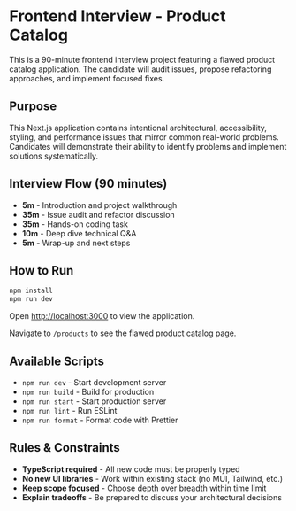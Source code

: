 # Frontend Interview - Product Catalog

This is a 90-minute frontend interview project featuring a flawed product catalog application. The candidate will audit issues, propose refactoring approaches, and implement focused fixes.

## Purpose

This Next.js application contains intentional architectural, accessibility, styling, and performance issues that mirror common real-world problems. Candidates will demonstrate their ability to identify problems and implement solutions systematically.

## Interview Flow (90 minutes)

- **5m** - Introduction and project walkthrough
- **35m** - Issue audit and refactor discussion  
- **35m** - Hands-on coding task
- **10m** - Deep dive technical Q&A
- **5m** - Wrap-up and next steps

## How to Run

```bash
npm install
npm run dev
```

Open [http://localhost:3000](http://localhost:3000) to view the application.

Navigate to `/products` to see the flawed product catalog page.

## Available Scripts

- `npm run dev` - Start development server
- `npm run build` - Build for production
- `npm run start` - Start production server  
- `npm run lint` - Run ESLint
- `npm run format` - Format code with Prettier

## Rules & Constraints

- **TypeScript required** - All new code must be properly typed
- **No new UI libraries** - Work within existing stack (no MUI, Tailwind, etc.)
- **Keep scope focused** - Choose depth over breadth within time limit  
- **Explain tradeoffs** - Be prepared to discuss your architectural decisions